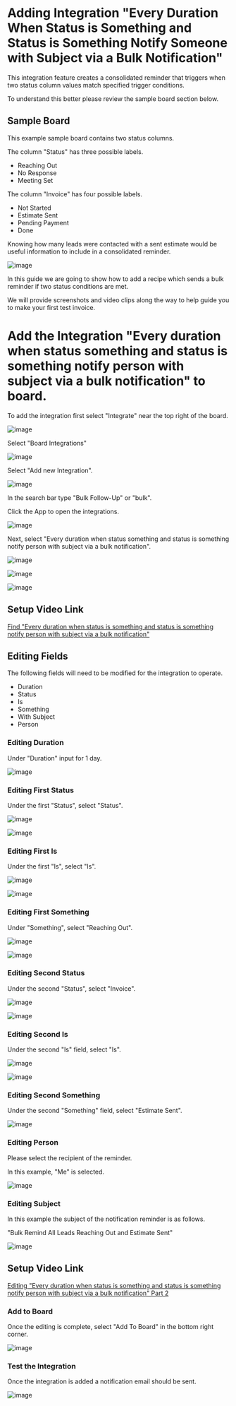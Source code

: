 # Adding Integration "Every Duration When Status is Something and Status is Something Notify Someone with Subject via a Bulk Notification"

This integration feature creates a consolidated reminder that triggers when two status column values match specified trigger conditions. 

To understand this better please review the sample board section below. 


## Sample Board 

This example sample board contains two status columns. 

The column "Status" has three possible labels.

- Reaching Out 
- No Response 
- Meeting Set 

The column "Invoice" has four possible labels.

- Not Started 
- Estimate Sent
- Pending Payment 
- Done

Knowing how many leads were contacted with a sent estimate would be useful information to include in a consolidated reminder. 

![image](/img/addingintegrationfolder/bulk34.png)


In this guide we are going to show how to add a recipe which sends a bulk reminder if two status conditions are met.

We will provide screenshots and video clips along the way to help guide you to make your first test invoice.


# Add the Integration "Every duration when status something and status is something notify person with subject via a bulk notification" to board. 
 

To add the integration first select "Integrate" near the top right of the board. 

![image](/img/addingintegrationfolder/bulk59.png)

Select "Board Integrations"
 
![image](/img/addingintegrationfolder/bulk39.png)

Select "Add new Integration".

![image](/img/addingintegrationfolder/bulk37.png)

In the search bar type "Bulk Follow-Up" or "bulk".

Click the App to open the integrations. 

![image](/img/addingintegrationfolder/bulk38.png)

Next, select "Every duration when status something and status is something notify person with subject via a bulk notification".


![image](/img/addingintegrationfolder/bulk40.1.png)

![image](/img/addingintegrationfolder/bulk41.png)

![image](/img/addingintegrationfolder/bulk42.png)


## Setup Video Link 

[Find "Every duration when status is something and status is something notify person with subject via a bulk notification"](https://youtu.be/-6mnpSC9vFE)

## Editing Fields 

The following fields will need to be modified for the integration to operate.

- Duration
- Status 
- Is 
- Something 
- With Subject  
- Person 

### Editing Duration

Under "Duration" input for 1 day.

![image](/img/addingintegrationfolder/bulk43.png)


### Editing First Status 

Under the first "Status", select "Status".

![image](/img/addingintegrationfolder/bulk44.png)

![image](/img/addingintegrationfolder/bulk45.png)

### Editing First Is

Under the first "Is", select "Is".

![image](/img/addingintegrationfolder/bulk46.png)

![image](/img/addingintegrationfolder/bulk47.png)


### Editing First Something

Under "Something", select "Reaching Out".

![image](/img/addingintegrationfolder/bulk48.png)

![image](/img/addingintegrationfolder/bulk49.png)




### Editing Second Status 

Under the second "Status", select "Invoice". 

![image](/img/addingintegrationfolder/bulk50.png)

![image](/img/addingintegrationfolder/bulk51.png)



### Editing Second Is 

Under the second "Is" field, select "Is".

![image](/img/addingintegrationfolder/bulk52.png)

![image](/img/addingintegrationfolder/bulk53.png)


### Editing Second Something 

Under the second "Something" field, select "Estimate Sent". 

![image](/img/addingintegrationfolder/bulk54.png)


### Editing Person

Please select the recipient of the reminder. 

In this example, "Me" is selected. 

![image](/img/addingintegrationfolder/bulk55.png)

### Editing Subject 

In this example the subject of the notification reminder is as follows. 

"Bulk Remind All Leads Reaching Out and Estimate Sent"

![image](/img/addingintegrationfolder/bulk56.png)


## Setup Video Link 

[Editing "Every duration when status is something and status is something notify person with subject via a bulk notification" Part 2](https://youtu.be/hf7krDJ_Bo0)

### Add to Board

Once the editing is complete, select "Add To Board" in the bottom right corner. 

![image](/img/addingintegrationfolder/bulk57.png)

### Test the Integration

Once the integration is added a notification email should be sent.

![image](/img/addingintegrationfolder/bulk58.png)
